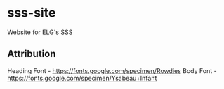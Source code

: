 # sss-site

Website for ELG's SSS

## Attribution

Heading Font - https://fonts.google.com/specimen/Rowdies
Body Font - https://fonts.google.com/specimen/Ysabeau+Infant